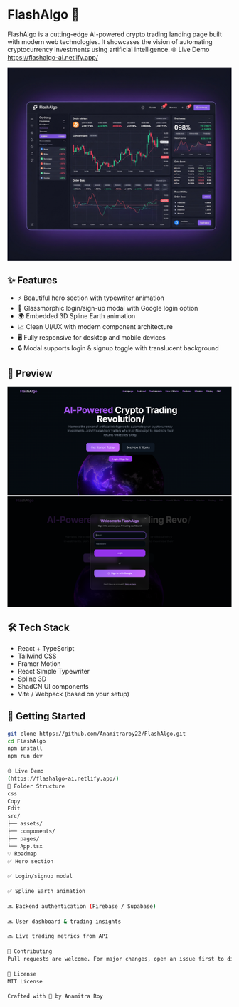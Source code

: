 # FlashAlgo 🚀

FlashAlgo is a cutting-edge AI-powered crypto trading landing page built with modern web technologies. It showcases the vision of automating cryptocurrency investments using artificial intelligence.
🌐 Live Demo
https://flashalgo-ai.netlify.app/

![FlashAlgo Preview](./src/assets/dashboard-mockup.jpg)

## ✨ Features

- ⚡ Beautiful hero section with typewriter animation  
- 🧠 Glassmorphic login/sign-up modal with Google login option  
- 🌍 Embedded 3D Spline Earth animation  
- 📈 Clean UI/UX with modern component architecture  
- 🖥️ Fully responsive for desktop and mobile devices  
- 🔒 Modal supports login & signup toggle with translucent background  

## 📸 Preview

![Hero Section](./src/assets/screenshots/hero.png)  
![Login Modal](./src/assets/screenshots/login-modal.png)

## 🛠️ Tech Stack

- React + TypeScript  
- Tailwind CSS  
- Framer Motion  
- React Simple Typewriter  
- Spline 3D  
- ShadCN UI components  
- Vite / Webpack (based on your setup)

## 🔧 Getting Started

```bash
git clone https://github.com/Anamitraroy22/FlashAlgo.git
cd FlashAlgo
npm install
npm run dev

🌐 Live Demo
(https://flashalgo-ai.netlify.app/)
📁 Folder Structure
css
Copy
Edit
src/
├── assets/              
├── components/          
├── pages/               
└── App.tsx              
💡 Roadmap
✅ Hero section

✅ Login/signup modal

✅ Spline Earth animation

🔜 Backend authentication (Firebase / Supabase)

🔜 User dashboard & trading insights

🔜 Live trading metrics from API

🤝 Contributing
Pull requests are welcome. For major changes, open an issue first to discuss what you would like to change.

📄 License
MIT License

Crafted with 💜 by Anamitra Roy
